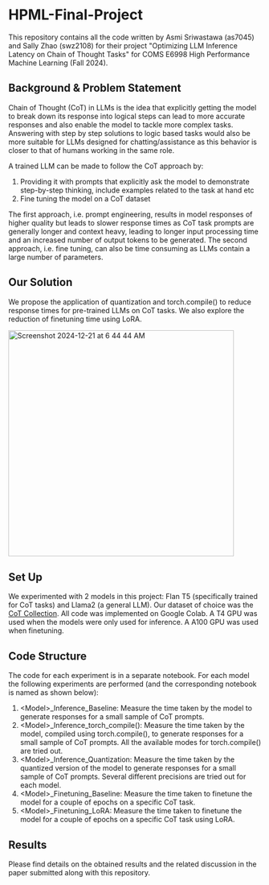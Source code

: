 # HPML-Final-Project
This repository contains all the code written by Asmi Sriwastawa (as7045) and Sally Zhao (swz2108) for their project "Optimizing LLM Inference Latency on Chain of Thought Tasks" for COMS E6998 High Performance Machine Learning (Fall 2024).

## Background & Problem Statement
Chain of Thought (CoT) in LLMs is the idea that explicitly getting the model to break down its response into logical steps can lead to more accurate responses and also enable the model to tackle more complex tasks. Answering with step by step solutions to logic based tasks would also be more suitable for LLMs designed for chatting/assistance as this behavior is closer to that of humans working in the same role.

A trained LLM can be made to follow the CoT approach by:
1) Providing it with prompts that explicitly ask the model to demonstrate step-by-step thinking, include examples related to the task at hand etc
2) Fine tuning the model on a CoT dataset

The first approach, i.e. prompt engineering, results in model responses of higher quality but leads to slower response times as CoT task prompts are generally longer and context heavy, leading to longer input processing time and an increased number of output tokens to be generated. The second approach, i.e. fine tuning, can also be time consuming as LLMs contain a large number of parameters.

## Our Solution
We propose the application of quantization and torch.compile() to reduce response times for pre-trained LLMs on CoT tasks. We also explore the reduction of finetuning time using LoRA.

<img width="449" alt="Screenshot 2024-12-21 at 6 44 44 AM" src="https://github.com/user-attachments/assets/4afef5f2-153e-4de4-8ac6-1d3e3c1183bf" />

## Set Up
We experimented with 2 models in this project: Flan T5 (specifically trained for CoT tasks) and Llama2 (a general LLM). Our dataset of choice was the [CoT Collection](https://www.kaggle.com/datasets/konradb/chain-of-thought-collection/data/CoT_collection.json). All code was implemented on Google Colab. A T4 GPU was used when the models were only used for inference. A A100 GPU was used when finetuning.

## Code Structure
The code for each experiment is in a separate notebook. For each model the following experiments are performed (and the corresponding notebook is named as shown below):
1) \<Model>_Inference_Baseline: Measure the time taken by the model to generate responses for a small sample of CoT prompts.
2) \<Model>_Inference_torch_compile(): Measure the time taken by the model, compiled using torch.compile(), to generate responses for a small sample of CoT prompts. All the available modes for torch.compile() are tried out.
3) \<Model>_Inference_Quantization: Measure the time taken by the quantized version of the model to generate responses for a small sample of CoT prompts. Several different precisions are tried out for each model.
4) \<Model>_Finetuning_Baseline: Measure the time taken to finetune the model for a couple of epochs on a specific CoT task.
5) \<Model>_Finetuning_LoRA: Measure the time taken to finetune the model for a couple of epochs on a specific CoT task using LoRA.

## Results
Please find details on the obtained results and the related discussion in the paper submitted along with this repository.
